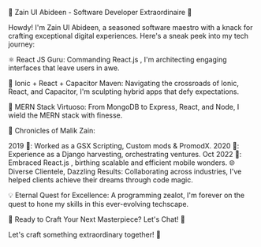 🚀 Zain Ul Abideen - Software Developer Extraordinaire 🚀

Howdy! I'm Zain Ul Abideen, a seasoned software maestro with a knack for crafting exceptional digital experiences. Here's a sneak peek into my tech journey:

⚛️ React JS Guru: Commanding React.js , I'm architecting engaging interfaces that leave users in awe.

🚀 Ionic + React + Capacitor Maven: Navigating the crossroads of Ionic, React, and Capacitor, I'm sculpting hybrid apps that defy expectations.

🍃 MERN Stack Virtuoso: From MongoDB to Express, React, and Node, I wield the MERN stack with finesse.

🚀 Chronicles of Malik Zain:

2019 🌟: Worked as a GSX Scripting, Custom mods & PromodX.
2020 🌟: Experience as a Django harvesting, orchestrating ventures.
Oct 2022 🌟: Embraced React.js , birthing scalable and efficient mobile wonders.
🌐 Diverse Clientele, Dazzling Results: Collaborating across industries, I've helped clients achieve their dreams through code magic.

💡 Eternal Quest for Excellence: A programming zealot, I'm forever on the quest to hone my skills in this ever-evolving techscape.

🔧 Ready to Craft Your Next Masterpiece? Let's Chat! 🔧


Let's craft something extraordinary together! 🚀
